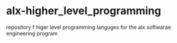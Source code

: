 # alx-higher_level_programming
repository f higer level programming languges for the alx softwarae engineering program
